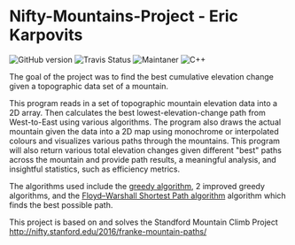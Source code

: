 # Nifty-Mountains-Project - Eric Karpovits

![GitHub version](https://img.shields.io/badge/version-2.1-brightgreen) ![Travis Status](https://img.shields.io/badge/build-passed-yellow) 
![Maintaner](https://img.shields.io/badge/developer-EricKarpovits-blue) ![C++](https://img.shields.io/badge/Made%20with-C++-1f425f.svg)

The goal of the project was to find the best cumulative elevation change given a topographic data set of a mountain. 

This program reads in a set of topographic mountain elevation data into a 2D array. Then calculates the best lowest-elevation-change path from West-to-East using various algorithms. The program also draws the actual mountain given the data into a 2D map using monochrome or interpolated colours and visualizes various paths through the mountains. This program will also return various total elevation changes given different "best" paths across the mountain and provide path results, a meaningful analysis, and insightful statistics, such as efficiency metrics.

The algorithms used include the [greedy algorithm](https://en.wikipedia.org/wiki/Greedy_algorithm), 2 improved greedy algorithms, and the [Floyd–Warshall Shortest Path algorithm](https://en.wikipedia.org/wiki/Floyd%E2%80%93Warshall_algorithm) algorithm which finds the best possible path.

This project is based on and solves the Standford Mountain Climb Project http://nifty.stanford.edu/2016/franke-mountain-paths/
